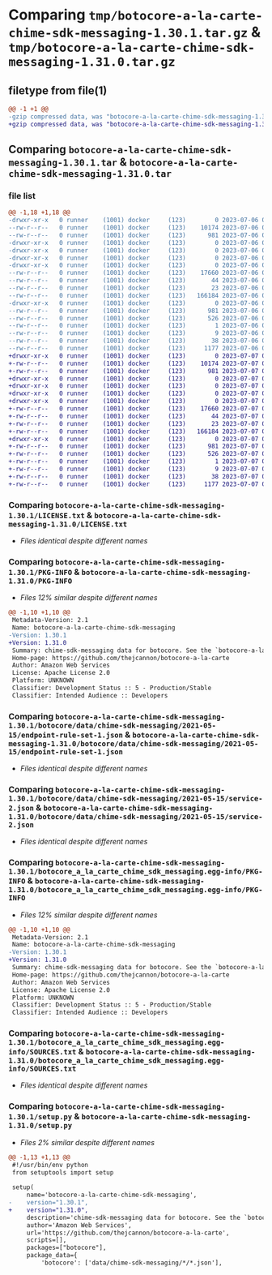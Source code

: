 # Comparing `tmp/botocore-a-la-carte-chime-sdk-messaging-1.30.1.tar.gz` & `tmp/botocore-a-la-carte-chime-sdk-messaging-1.31.0.tar.gz`

## filetype from file(1)

```diff
@@ -1 +1 @@
-gzip compressed data, was "botocore-a-la-carte-chime-sdk-messaging-1.30.1.tar", last modified: Thu Jul  6 01:44:57 2023, max compression
+gzip compressed data, was "botocore-a-la-carte-chime-sdk-messaging-1.31.0.tar", last modified: Fri Jul  7 01:43:47 2023, max compression
```

## Comparing `botocore-a-la-carte-chime-sdk-messaging-1.30.1.tar` & `botocore-a-la-carte-chime-sdk-messaging-1.31.0.tar`

### file list

```diff
@@ -1,18 +1,18 @@
-drwxr-xr-x   0 runner    (1001) docker     (123)        0 2023-07-06 01:44:57.406683 botocore-a-la-carte-chime-sdk-messaging-1.30.1/
--rw-r--r--   0 runner    (1001) docker     (123)    10174 2023-07-06 01:44:57.000000 botocore-a-la-carte-chime-sdk-messaging-1.30.1/LICENSE.txt
--rw-r--r--   0 runner    (1001) docker     (123)      981 2023-07-06 01:44:57.406683 botocore-a-la-carte-chime-sdk-messaging-1.30.1/PKG-INFO
-drwxr-xr-x   0 runner    (1001) docker     (123)        0 2023-07-06 01:44:57.406683 botocore-a-la-carte-chime-sdk-messaging-1.30.1/botocore/
-drwxr-xr-x   0 runner    (1001) docker     (123)        0 2023-07-06 01:44:57.406683 botocore-a-la-carte-chime-sdk-messaging-1.30.1/botocore/data/
-drwxr-xr-x   0 runner    (1001) docker     (123)        0 2023-07-06 01:44:57.406683 botocore-a-la-carte-chime-sdk-messaging-1.30.1/botocore/data/chime-sdk-messaging/
-drwxr-xr-x   0 runner    (1001) docker     (123)        0 2023-07-06 01:44:57.406683 botocore-a-la-carte-chime-sdk-messaging-1.30.1/botocore/data/chime-sdk-messaging/2021-05-15/
--rw-r--r--   0 runner    (1001) docker     (123)    17660 2023-07-06 01:44:40.000000 botocore-a-la-carte-chime-sdk-messaging-1.30.1/botocore/data/chime-sdk-messaging/2021-05-15/endpoint-rule-set-1.json
--rw-r--r--   0 runner    (1001) docker     (123)       44 2023-07-06 01:44:40.000000 botocore-a-la-carte-chime-sdk-messaging-1.30.1/botocore/data/chime-sdk-messaging/2021-05-15/examples-1.json
--rw-r--r--   0 runner    (1001) docker     (123)       23 2023-07-06 01:44:40.000000 botocore-a-la-carte-chime-sdk-messaging-1.30.1/botocore/data/chime-sdk-messaging/2021-05-15/paginators-1.json
--rw-r--r--   0 runner    (1001) docker     (123)   166184 2023-07-06 01:44:40.000000 botocore-a-la-carte-chime-sdk-messaging-1.30.1/botocore/data/chime-sdk-messaging/2021-05-15/service-2.json
-drwxr-xr-x   0 runner    (1001) docker     (123)        0 2023-07-06 01:44:57.406683 botocore-a-la-carte-chime-sdk-messaging-1.30.1/botocore_a_la_carte_chime_sdk_messaging.egg-info/
--rw-r--r--   0 runner    (1001) docker     (123)      981 2023-07-06 01:44:57.000000 botocore-a-la-carte-chime-sdk-messaging-1.30.1/botocore_a_la_carte_chime_sdk_messaging.egg-info/PKG-INFO
--rw-r--r--   0 runner    (1001) docker     (123)      526 2023-07-06 01:44:57.000000 botocore-a-la-carte-chime-sdk-messaging-1.30.1/botocore_a_la_carte_chime_sdk_messaging.egg-info/SOURCES.txt
--rw-r--r--   0 runner    (1001) docker     (123)        1 2023-07-06 01:44:57.000000 botocore-a-la-carte-chime-sdk-messaging-1.30.1/botocore_a_la_carte_chime_sdk_messaging.egg-info/dependency_links.txt
--rw-r--r--   0 runner    (1001) docker     (123)        9 2023-07-06 01:44:57.000000 botocore-a-la-carte-chime-sdk-messaging-1.30.1/botocore_a_la_carte_chime_sdk_messaging.egg-info/top_level.txt
--rw-r--r--   0 runner    (1001) docker     (123)       38 2023-07-06 01:44:57.406683 botocore-a-la-carte-chime-sdk-messaging-1.30.1/setup.cfg
--rw-r--r--   0 runner    (1001) docker     (123)     1177 2023-07-06 01:44:57.000000 botocore-a-la-carte-chime-sdk-messaging-1.30.1/setup.py
+drwxr-xr-x   0 runner    (1001) docker     (123)        0 2023-07-07 01:43:47.675208 botocore-a-la-carte-chime-sdk-messaging-1.31.0/
+-rw-r--r--   0 runner    (1001) docker     (123)    10174 2023-07-07 01:43:47.000000 botocore-a-la-carte-chime-sdk-messaging-1.31.0/LICENSE.txt
+-rw-r--r--   0 runner    (1001) docker     (123)      981 2023-07-07 01:43:47.675208 botocore-a-la-carte-chime-sdk-messaging-1.31.0/PKG-INFO
+drwxr-xr-x   0 runner    (1001) docker     (123)        0 2023-07-07 01:43:47.675208 botocore-a-la-carte-chime-sdk-messaging-1.31.0/botocore/
+drwxr-xr-x   0 runner    (1001) docker     (123)        0 2023-07-07 01:43:47.675208 botocore-a-la-carte-chime-sdk-messaging-1.31.0/botocore/data/
+drwxr-xr-x   0 runner    (1001) docker     (123)        0 2023-07-07 01:43:47.675208 botocore-a-la-carte-chime-sdk-messaging-1.31.0/botocore/data/chime-sdk-messaging/
+drwxr-xr-x   0 runner    (1001) docker     (123)        0 2023-07-07 01:43:47.675208 botocore-a-la-carte-chime-sdk-messaging-1.31.0/botocore/data/chime-sdk-messaging/2021-05-15/
+-rw-r--r--   0 runner    (1001) docker     (123)    17660 2023-07-07 01:43:28.000000 botocore-a-la-carte-chime-sdk-messaging-1.31.0/botocore/data/chime-sdk-messaging/2021-05-15/endpoint-rule-set-1.json
+-rw-r--r--   0 runner    (1001) docker     (123)       44 2023-07-07 01:43:28.000000 botocore-a-la-carte-chime-sdk-messaging-1.31.0/botocore/data/chime-sdk-messaging/2021-05-15/examples-1.json
+-rw-r--r--   0 runner    (1001) docker     (123)       23 2023-07-07 01:43:28.000000 botocore-a-la-carte-chime-sdk-messaging-1.31.0/botocore/data/chime-sdk-messaging/2021-05-15/paginators-1.json
+-rw-r--r--   0 runner    (1001) docker     (123)   166184 2023-07-07 01:43:28.000000 botocore-a-la-carte-chime-sdk-messaging-1.31.0/botocore/data/chime-sdk-messaging/2021-05-15/service-2.json
+drwxr-xr-x   0 runner    (1001) docker     (123)        0 2023-07-07 01:43:47.675208 botocore-a-la-carte-chime-sdk-messaging-1.31.0/botocore_a_la_carte_chime_sdk_messaging.egg-info/
+-rw-r--r--   0 runner    (1001) docker     (123)      981 2023-07-07 01:43:47.000000 botocore-a-la-carte-chime-sdk-messaging-1.31.0/botocore_a_la_carte_chime_sdk_messaging.egg-info/PKG-INFO
+-rw-r--r--   0 runner    (1001) docker     (123)      526 2023-07-07 01:43:47.000000 botocore-a-la-carte-chime-sdk-messaging-1.31.0/botocore_a_la_carte_chime_sdk_messaging.egg-info/SOURCES.txt
+-rw-r--r--   0 runner    (1001) docker     (123)        1 2023-07-07 01:43:47.000000 botocore-a-la-carte-chime-sdk-messaging-1.31.0/botocore_a_la_carte_chime_sdk_messaging.egg-info/dependency_links.txt
+-rw-r--r--   0 runner    (1001) docker     (123)        9 2023-07-07 01:43:47.000000 botocore-a-la-carte-chime-sdk-messaging-1.31.0/botocore_a_la_carte_chime_sdk_messaging.egg-info/top_level.txt
+-rw-r--r--   0 runner    (1001) docker     (123)       38 2023-07-07 01:43:47.675208 botocore-a-la-carte-chime-sdk-messaging-1.31.0/setup.cfg
+-rw-r--r--   0 runner    (1001) docker     (123)     1177 2023-07-07 01:43:47.000000 botocore-a-la-carte-chime-sdk-messaging-1.31.0/setup.py
```

### Comparing `botocore-a-la-carte-chime-sdk-messaging-1.30.1/LICENSE.txt` & `botocore-a-la-carte-chime-sdk-messaging-1.31.0/LICENSE.txt`

 * *Files identical despite different names*

### Comparing `botocore-a-la-carte-chime-sdk-messaging-1.30.1/PKG-INFO` & `botocore-a-la-carte-chime-sdk-messaging-1.31.0/PKG-INFO`

 * *Files 12% similar despite different names*

```diff
@@ -1,10 +1,10 @@
 Metadata-Version: 2.1
 Name: botocore-a-la-carte-chime-sdk-messaging
-Version: 1.30.1
+Version: 1.31.0
 Summary: chime-sdk-messaging data for botocore. See the `botocore-a-la-carte` package for more info.
 Home-page: https://github.com/thejcannon/botocore-a-la-carte
 Author: Amazon Web Services
 License: Apache License 2.0
 Platform: UNKNOWN
 Classifier: Development Status :: 5 - Production/Stable
 Classifier: Intended Audience :: Developers
```

### Comparing `botocore-a-la-carte-chime-sdk-messaging-1.30.1/botocore/data/chime-sdk-messaging/2021-05-15/endpoint-rule-set-1.json` & `botocore-a-la-carte-chime-sdk-messaging-1.31.0/botocore/data/chime-sdk-messaging/2021-05-15/endpoint-rule-set-1.json`

 * *Files identical despite different names*

### Comparing `botocore-a-la-carte-chime-sdk-messaging-1.30.1/botocore/data/chime-sdk-messaging/2021-05-15/service-2.json` & `botocore-a-la-carte-chime-sdk-messaging-1.31.0/botocore/data/chime-sdk-messaging/2021-05-15/service-2.json`

 * *Files identical despite different names*

### Comparing `botocore-a-la-carte-chime-sdk-messaging-1.30.1/botocore_a_la_carte_chime_sdk_messaging.egg-info/PKG-INFO` & `botocore-a-la-carte-chime-sdk-messaging-1.31.0/botocore_a_la_carte_chime_sdk_messaging.egg-info/PKG-INFO`

 * *Files 12% similar despite different names*

```diff
@@ -1,10 +1,10 @@
 Metadata-Version: 2.1
 Name: botocore-a-la-carte-chime-sdk-messaging
-Version: 1.30.1
+Version: 1.31.0
 Summary: chime-sdk-messaging data for botocore. See the `botocore-a-la-carte` package for more info.
 Home-page: https://github.com/thejcannon/botocore-a-la-carte
 Author: Amazon Web Services
 License: Apache License 2.0
 Platform: UNKNOWN
 Classifier: Development Status :: 5 - Production/Stable
 Classifier: Intended Audience :: Developers
```

### Comparing `botocore-a-la-carte-chime-sdk-messaging-1.30.1/botocore_a_la_carte_chime_sdk_messaging.egg-info/SOURCES.txt` & `botocore-a-la-carte-chime-sdk-messaging-1.31.0/botocore_a_la_carte_chime_sdk_messaging.egg-info/SOURCES.txt`

 * *Files identical despite different names*

### Comparing `botocore-a-la-carte-chime-sdk-messaging-1.30.1/setup.py` & `botocore-a-la-carte-chime-sdk-messaging-1.31.0/setup.py`

 * *Files 2% similar despite different names*

```diff
@@ -1,13 +1,13 @@
 #!/usr/bin/env python
 from setuptools import setup
 
 setup(
     name='botocore-a-la-carte-chime-sdk-messaging',
-    version="1.30.1",
+    version="1.31.0",
     description='chime-sdk-messaging data for botocore. See the `botocore-a-la-carte` package for more info.',
     author='Amazon Web Services',
     url='https://github.com/thejcannon/botocore-a-la-carte',
     scripts=[],
     packages=["botocore"],
     package_data={
         'botocore': ['data/chime-sdk-messaging/*/*.json'],
```

